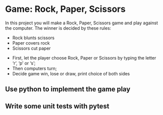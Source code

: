 # Game: Rock, Paper, Scissors
In this project you will make a Rock, Paper, Scissors game and play against the computer. The winner is decided by these rules:

* Rock blunts scissors
* Paper covers rock
* Scissors cut paper

- First, let the player choose Rock, Paper or Scissors by typing the letter ‘r’, ‘p’ or ‘s’;
- Then computers turn;
- Decide game win, lose or draw, print choice of both sides

## Use python to implement the game play
## Write some unit tests with pytest
